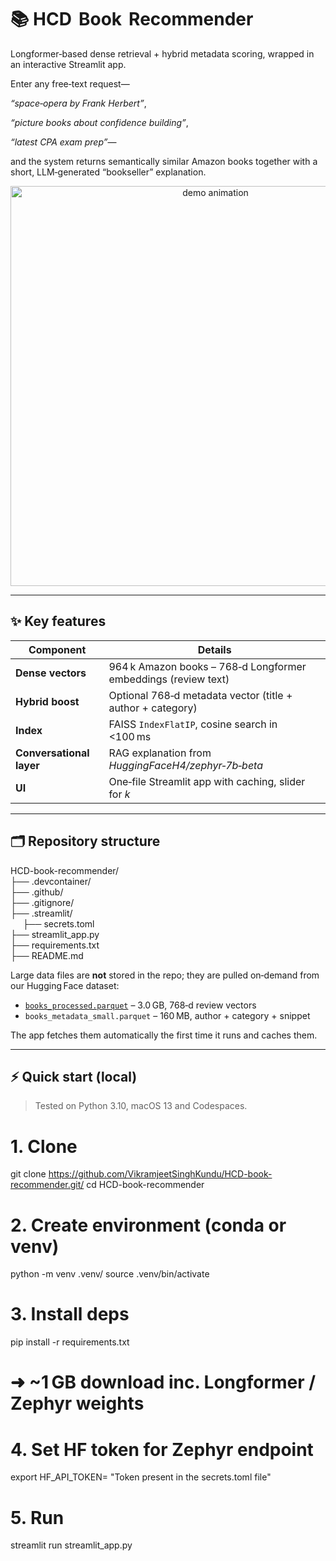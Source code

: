 # 📚 HCD   Book   Recommender

Longformer‑based dense retrieval + hybrid metadata scoring, wrapped in an
interactive Streamlit app.  

Enter any free‑text request—

*“space‑opera by Frank Herbert”*,

*“picture books about confidence building”*,

*“latest CPA exam prep”*—

and the system returns semantically similar Amazon books together with a
short, LLM‑generated “bookseller” explanation.

<p align="center">
  <img src="https://raw.githubusercontent.com/VikramjeetSinghKundu/HCD-book-recommender/main/docs/demo.gif"
       alt="demo animation" width="640"/>
</p>

---

## ✨ Key features
| Component | Details |
|-----------|---------|
| **Dense vectors** | 964 k Amazon books – 768‑d Longformer embeddings (review text) |
| **Hybrid boost** | Optional 768‑d metadata vector (title + author + category) |
| **Index** | FAISS `IndexFlatIP`, cosine search in \<100 ms |
| **Conversational layer** | RAG explanation from *HuggingFaceH4/zephyr‑7b‑beta* |
| **UI** | One‑file Streamlit app with caching, slider for *k* |

---

## 🗂 Repository structure

HCD-book-recommender/\
├── .devcontainer/\
├── .github/\
├── .gitignore/\
├── .streamlit/\
&nbsp;&nbsp;&nbsp;&nbsp;   ├── secrets.toml\
├── streamlit_app.py\
├── requirements.txt\
├── README.md               
             

Large data files are **not** stored in the repo; they are pulled on‑demand
from our Hugging Face dataset:

* [`books_processed.parquet`](https://huggingface.co/datasets/VikramjeetSingh/books-recs)  – 3.0 GB, 768‑d review vectors  
* `books_metadata_small.parquet` – 160 MB, author + category + snippet  

The app fetches them automatically the first time it runs and caches them.

---

## ⚡ Quick start (local)

> Tested on Python 3.10, macOS 13 and Codespaces.

# 1. Clone
git clone https://github.com/VikramjeetSinghKundu/HCD-book-recommender.git/
cd HCD-book-recommender

# 2. Create environment (conda or venv)
python -m venv .venv/
source .venv/bin/activate

# 3. Install deps
pip install -r requirements.txt
# ➜ ~1 GB download inc. Longformer / Zephyr weights

# 4. Set HF token for Zephyr endpoint
export HF_API_TOKEN= "Token present in the secrets.toml file"

# 5. Run
streamlit run streamlit_app.py
